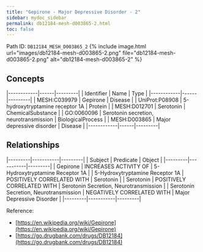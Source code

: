 ```yaml
---
title: "Gepirone - Major Depressive Disorder - 2"
sidebar: mydoc_sidebar
permalink: db12184-mesh-d003865-2.html
toc: false 
---
```



Path ID: `DB12184_MESH_D003865_2`
{% include image.html url="images/db12184-mesh-d003865-2.png" file="db12184-mesh-d003865-2.png" alt="db12184-mesh-d003865-2" %}

## Concepts

|------------|------|---------|
| Identifier | Name | Type    |
|------------|------|---------|
| MESH:C039979 | Gepirone | Disease |
| UniProt:P08908 | 5-hydroxytryptamine receptor 1A | Protein |
| MESH:D012701 | Serotonin | ChemicalSubstance |
| GO:0060096 | Serotonin secretion, neurotransmission | BiologicalProcess |
| MESH:D003865 | Major depressive disorder | Disease |
|------------|------|---------|

## Relationships

|---------|-----------|---------|
| Subject | Predicate | Object  |
|---------|-----------|---------|
| Gepirone | INCREASES ACTIVITY OF | 5-Hydroxytryptamine Receptor 1A |
| 5-Hydroxytryptamine Receptor 1A | POSITIVELY CORRELATED WITH | Serotonin |
| Serotonin | POSITIVELY CORRELATED WITH | Serotonin Secretion, Neurotransmission |
| Serotonin Secretion, Neurotransmission | NEGATIVELY CORRELATED WITH | Major Depressive Disorder |
|---------|-----------|---------|

Reference: 
  - [https://en.wikipedia.org/wiki/Gepirone](https://en.wikipedia.org/wiki/Gepirone)
  - [https://go.drugbank.com/drugs/DB12184](https://go.drugbank.com/drugs/DB12184)
